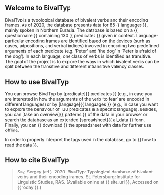 ## Welcome to BivalTyp

BivalTyp is a typological database of bivalent verbs and their encoding frames. As of 2020, the database presents data for 85 {{ languages }}, mainly spoken in Northern Eurasia. The database is based on a {{ questionnaire }} containing 130 {{ predicates }} given in context. Language-particular encoding frames are identified based on the devices (such as cases, adpositions, and verbal indices) involved in encoding two predefined arguments of each predicate (e.g. ‘Peter’ and ‘the dog’ in ‘Peter is afraid of the dog’). In each language, one class of verbs is identified as transitive. The goal of the project is to explore the ways in which bivalent verbs can be split between the transitive and different intransitive valency classes.

## How to use BivalTyp

You can browse BivalTyp by [predicate]{{ predicates }} (e.g., in case you are interested in how the arguments of the verb ‘to fear’ are encoded in different languages) or by [language]{{ languages }} (e.g., in case you want to explore the behaviour of 130 predicates in a specific language). Besides, you can [take an overview]{{ patterns }} of the data in your browser or search the database as an extended [spreadsheet]{{ all_data }} form. Finally, you can {{ download }} the spreadsheet with data for further use offline.

In order to properly interpret the tags used in the database, go to {{ how to read the data }}.

## How to cite BivalTyp

> Say, Sergey (ed.). 2020. BivalTyp: Typological database of bivalent verbs and their encoding frames. St.&nbsp;Petersburg: Institute for Linguistic Studies, RAS. (Available online at {{ site_url }}, Accessed on {{ today }}.)


